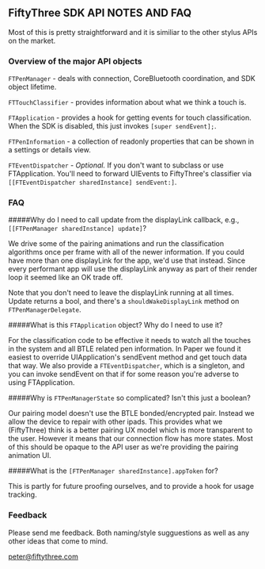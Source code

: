## FiftyThree SDK API NOTES AND FAQ ##

Most of this is pretty straightforward and it is similiar to the other stylus APIs on the market.

### Overview of the major API objects ###

```FTPenManager```      - deals with connection, CoreBluetooth coordination, and SDK object lifetime. 

```FTTouchClassifier``` - provides information about what we think a touch is. 

```FTApplication```     - provides a hook for getting events for touch classification. When the SDK is disabled, this just invokes ```[super sendEvent];```.

```FTPenInformation```  - a collection of readonly properties that can be shown in a settings or details view.

```FTEventDispatcher```  - *Optional.*  If you don't want to subclass or use FTApplication. You'll need to forward UIEvents to FiftyThree's classifier via ```[[FTEventDispatcher sharedInstance] sendEvent:]```.

### FAQ ###

#####Why do I need to call update from the displayLink callback, e.g.,```[[FTPenManager sharedInstance] update]```?

We drive some of the pairing animations and run the classification algorithms
once per frame with all of the newer information. If you could have more than
one displayLink for the app, we'd use that instead. Since every performant app
will use the displayLink anyway as part of their render loop it seemed like an
OK trade off.

Note that you don't need to leave the displayLink running at all times. Update returns a bool, and there's a ```shouldWakeDisplayLink``` method on ```FTPenManagerDelegate```.

#####What is this ```FTApplication``` object? Why do I need to use it?

For the classification code to be effective it needs to watch all the
touches in the system and all BTLE related pen information. In Paper we found
it easiest to override UIApplication's sendEvent method and get touch data that
way. We also provide a ```FTEventDispatcher```, which is a singleton, and you can 
invoke sendEvent on that if for some reason you're adverse to using FTApplication.


#####Why is ```FTPenManagerState``` so complicated? Isn't this just a boolean?

Our pairing model doesn't use the BTLE bonded/encrypted pair. Instead we allow the device to repair with other ipads. This provides what we (FiftyThree) think is a better pairing UX model which is more transparent to the user. However it means that our connection flow has more states. Most of this should be opaque to the API user as we're providing the pairing animation UI. 

#####What is the ```[FTPenManager sharedInstance].appToken``` for? 

This is partly for future proofing ourselves, and to provide a hook for usage tracking.

### Feedback ###

Please send me feedback. Both naming/style sugguestions as well as any other
ideas that come to mind.

peter@fiftythree.com
